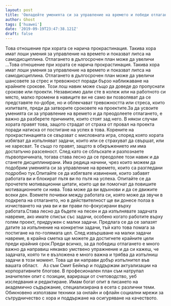 ```yaml
---
layout: post
title: 'Овладейте уменията си за управление на времето и победи отлагането'
author: Ghost
tags: ['huawei']
date: '2019-09-19T23:47:38.121Z'
draft: false
---
```


Това отношение при хората се нарича прокрастинация. Такива хора имат лоши умения за управление на времето и показват липса на самодисциплина. Отлагането в дългосрочен план може да увеличи ...Това отношение при хората се нарича прокрастинация. Такива хора имат лоши умения за управление на времето и показват липса на самодисциплина. Отлагането в дългосрочен план може да увеличи шансовете за стрес и тревожност поради бързо наближаване на крайните срокове. Този лош навик може също да доведе до пропуснати срокове или проекти. Независимо дали сте в колеж или на работното си място, малко промени в навиците ви не само ви позволяват да се представяте по-добре, но и облекчават тревожността или стреса, които изпитвате, преди да затворите сроковете на проектите.За да усвоите уменията си за управление на времето и да преодолеете отлагането, е важно да разберете причините, които стоят зад него. В някои случаи хората правят това, защото страдат от страха от провал на проекта поради натиска от постигане на успех в това. Корените на прокрастинацията се свързват с мисловната игра, според която хората избягват да изпълняват задачи, които или се страхуват да свършат, или не харесват. Те също го правят, защото в обкръжението им има достатъчно разсеяност. След като се сблъскате и разпознаете първопричината, тогава става лесно да се преодолее този навик и да станете дисциплинирани. Има редица начини, чрез които можем да подобрим уменията си за управление на времето, които са разгледани подробно тук.Опитайте се да избягвате извинения, които забавят работата ви и блокират пътя ви по пътя на успеха. Опитайте се да прочетете мотивационни цитати, които ще ви помогнат да повишите мотивационните си нива. Това може да ви вдъхнови и да се движите всеки ден. Вземете почивки между работата си, която може да звучи в подкрепа на отлагането, но в действителност ще ви донесе полза в изчистването на ума ви и ви прави по-фокусирани върху работата.Става лесно да бъдете на песен и да изпълнявате задачата навреме, ако имате списък със задачи, особено когато работите върху голям проект, придружен с малки задачи. Предлага се да се запазят датите за изпълнение на конкретни задачи, тъй като това помага за постигане на по-голямата цел. След извършване на малки задачи навреме, в крайна сметка ще можете да достигнете крайните цели преди крайния срок.Преди всичко, за да победиш отлагането е много важно да направиш някакво умствено упражнение и да си кажеш, че задачата, която ти е възложена е много важна и трябва да изпълниш задачи в този момент. Това ще ви направи добър изпълнител във вашата област.    Аз съм Смит Бейкър и поддържам актуализации на корпоративните блогове. В професионален план съм натрупал значителен опит с позиции, вариращи от счетоводство, уеб изследвания и редактиране. Имам богат опит в писането на академично съдържание, специализирана в есета с различни теми. Обикновено използвам техники за онлайн и офлайн социални мрежи за сътрудничество с хора и поддържане на осигуряване на качеството.
